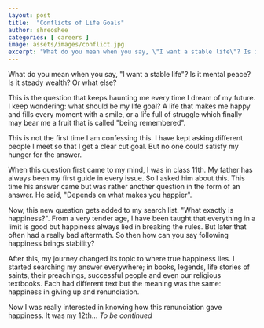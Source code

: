 ```yaml
---
layout: post
title:  "Conflicts of Life Goals"
author: shreoshee
categories: [ careers ]
image: assets/images/conflict.jpg
excerpt: "What do you mean when you say, \"I want a stable life\"? Is it mental peace? Is it steady wealth? Or what else? This is the question that keeps haunting me every time I dream of my future."
---
```


What do you mean when you say, "I want a stable life"? Is it mental peace? Is it steady wealth? Or what else?

This is the question that keeps haunting me every time I dream of my future. I keep wondering: what should be my life goal? A life that makes me happy and fills every moment with a smile, or a life full of struggle which finally may bear me a fruit that is called "being remembered".

This is not the first time I am confessing this. I have kept asking different people I meet so that I get a clear cut goal. But no one could satisfy my hunger for the answer.

When this question first came to my mind, I was in class 11th. My father has always been my first guide in every issue. So I asked him about this. This time his answer came but was rather another question in the form of an answer. He said, "Depends on what makes you happier".

Now, this new question gets added to my search list. "What exactly is happiness?". From a very tender age, I have been taught that everything in a limit is good but happiness always lied in breaking the rules. But later that often had a really bad aftermath. So then how can you say following happiness brings stability?

After this, my journey changed its topic to where true happiness lies. I started searching my answer everywhere; in books, legends, life stories of saints, their preachings, successful people and even our religious textbooks. Each had different text but the meaning was the same: happiness in giving up and renunciation.

Now I was really interested in knowing how this renunciation gave happiness. It was my 12th... *To be continued*
